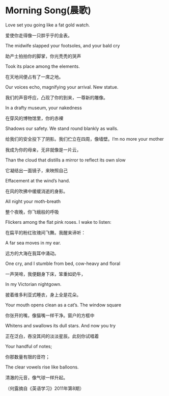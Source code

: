 # Morning Song(晨歌)

Love set you going like a fat gold watch. 

爱使你走得像一只胖乎乎的金表。 

The midwife slapped your footsoles, and your bald cry 

助产士拍拍你的脚掌，你光秃秃的哭声 

Took its place among the elements. 

在天地间便占有了一席之地。 

Our voices echo, magnifying your arrival. New statue. 

我们的声音呼应，凸现了你的到来，一尊新的雕像。 

In a drafty museum, your nakedness 

在穿风的博物馆里，你的赤裸 

Shadows our safety. We stand round blankly as walls. 

给我们的安全投下了阴影。我们伫立在四周，像墙壁。I’m no more your mother 

我成为你的母亲，无非就像是一片云， 

Than the cloud that distills a mirror to reflect its own slow 

它凝结出一面镜子，来映照自己 

Effacement at the wind’s hand. 

在风的吹拂中缓缓消逝的身影。 

All night your moth-breath 

整个夜晚，你飞蛾般的呼吸 

Flickers among the flat pink roses. I wake to listen: 

在扁平的粉红玫瑰间飞舞。我醒来谛听： 

A far sea moves in my ear. 

远方的大海在我耳中涌动。 

One cry, and I stumble from bed, cow-heavy and floral 

一声哭啼，我便翻身下床，笨重如奶牛， 

In my Victorian nightgown. 

披着维多利亚式睡衣，身上全是花朵。 

Your mouth opens clean as a cat’s. The window square 

你张开的嘴，像猫嘴一样干净。窗户的方框中 

Whitens and swallows its dull stars. And now you try 

正在泛白，吞没其间的淡淡星辰。此刻你试唱着 

Your handful of notes; 

你那数量有限的音符； 

The clear vowels rise like balloons. 

清澈的元音，像气球一样升起。 

（何露摘自《英语学习》2011年第8期）